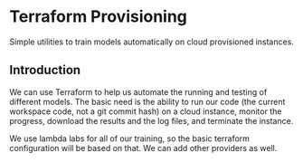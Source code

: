 # Terraform Provisioning

Simple utilities to train models automatically on cloud provisioned instances.

## Introduction

We can use Terraform to help us automate the running and testing of different models. The basic need is the ability to run our code (the current workspace code, not a git commit hash) on a cloud instance, monitor the progress, download the results and the log files, and terminate the instance.

We use lambda labs for all of our training, so the basic terraform configuration will be based on that. We can add other providers as well.